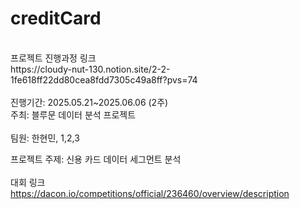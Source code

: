 # creditCard
<br>
프로젝트 진행과정 링크
<br>
https://cloudy-nut-130.notion.site/2-2-1fe618ff22dd80cea8fdd7305c49a8ff?pvs=74
<br>
<br>
진행기간:
2025.05.21~2025.06.06 (2주)
<br>
주최:
블루문 데이터 분석 프로젝트
<br>
<br>
팀원:
한현민, 1,2,3
<br>

프로젝트 주제:
신용 카드 데이터 세그먼트 분석
<br>
<br>
대회 링크
<br>
https://dacon.io/competitions/official/236460/overview/description
